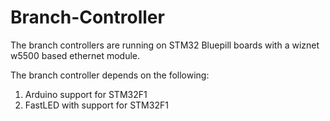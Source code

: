 # Branch-Controller

The branch controllers are running on STM32 Bluepill boards with a wiznet w5500 based ethernet module.

The branch controller depends on the following:
1. Arduino support for STM32F1
2. FastLED with support for STM32F1
